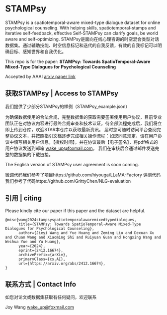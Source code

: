 # STAMPsy

STAMPsy is a spatiotemporal-aware mixed-type dialogue dataset for online psychological counseling. With helping skills, spatiotemporal-stamps and iterative self-feedback, effective Self-STAMPsy can clarify goals, be world aware and self-optimizing. STAMPsy是面向在线心理咨询的时空混合类型对话数据集。通过辅助技能、时空信息标记和迭代的自我反馈，有效的自我标记可以明确目标、感知世界和自我优化。

This repo is for the paper: **STAMPsy: Towards SpatioTemporal-Aware Mixed-Type Dialogues for Psychological Counseling**

Accepted by AAAI [arxiv paper link](https://arxiv.org/abs/2412.16674)



## 获取STAMPsy | Access to STAMPsy

我们提供了少部分STAMPsy的样例（STAMPsy_example.json）

为确保数据使用的合法合规，完整数据集的获取需要签署使用用户协议，目前专业团队正在对协议内容进行最终合规审查和技术认证，待全部流程完成后，我们将立即上传到仓库，欢迎STAR本仓库以获取最新资讯。
届时您可随时访问平台查阅完整协议文本，并按照指引文档逐步完成相关操作流程：如您同意规定，请在用户协议中填写相关用户信息，【授权时间】，并在协议最后【电子签名】，将pdf格式的用户协议发送到邮箱 wake_up@foxmail.com。 我们在审核后会通过邮件发送完整的数据集的下载链接。

The English version of STAMPsy user agreement is soon coming.

微调代码我们参考了项目https://github.com/hiyouga/LLaMA-Factory
评测代码我们参考了代码https://github.com/GrittyChen/NLG-evaluation

## 引用 | citing

Please kindly cite our paper if this paper and the dataset are helpful.

```
@misc{wang2024stampsyspatiotemporalawaremixedtypedialogues,
      title={STAMPsy: Towards SpatioTemporal-Aware Mixed-Type Dialogues for Psychological Counseling}, 
      author={Jieyi Wang and Yue Huang and Zeming Liu and Dexuan Xu and Chuan Wang and Xiaoming Shi and Ruiyuan Guan and Hongxing Wang and Weihua Yue and Yu Huang},
      year={2024},
      eprint={2412.16674},
      archivePrefix={arXiv},
      primaryClass={cs.AI},
      url={https://arxiv.org/abs/2412.16674}, 
}
```



## 联系方式 | Contact Info

如您对论文或数据集获取有任何疑问，欢迎联系

Joy Wang wake_up@foxmail.com

